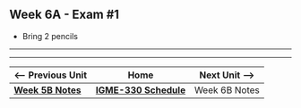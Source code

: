 ## Week 6A - Exam #1

- Bring 2 pencils

<hr><hr>


| <-- Previous Unit | Home | Next Unit -->
| --- | --- | --- 
| [**Week 5B Notes**](05B.md)  |  [**IGME-330 Schedule**](../schedule.md) | Week 6B Notes
